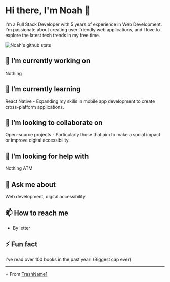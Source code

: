# Hi there, I'm Noah 👋

I'm a Full Stack Developer with 5 years of experience in Web Development. I'm passionate about creating user-friendly web applications, and I love to explore the latest tech trends in my free time.

![Noah's github stats](https://github-readme-stats.vercel.app/api?username=TrashName1&show_icons=true&theme=tokyonight)

## 🔭 I’m currently working on 

Nothing

## 🌱 I’m currently learning 

React Native - Expanding my skills in mobile app development to create cross-platform applications.

## 👯 I’m looking to collaborate on 

Open-source projects - Particularly those that aim to make a social impact or improve digital accessibility.

## 🤔 I’m looking for help with 

Nothing ATM

## 💬 Ask me about 

Web development, digital accessibility

## 📫 How to reach me

- By letter

## ⚡ Fun fact

I've read over 100 books in the past year! (Biggest cap ever)

---
⭐️ From [TrashName1](https://github.com/TrashName1)
